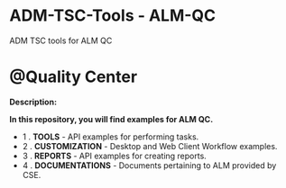 # ADM-TSC-Tools - ALM-QC
ADM TSC tools for ALM QC
# @Quality Center
__Description:__

__In this repository, you will find examples for ALM QC.__

* 1 . __TOOLS__  - API examples for performing tasks. 
* 2 . __CUSTOMIZATION__ - Desktop and Web Client Workflow examples. 
* 3 . __REPORTS__  - API examples for creating reports. 
* 4 . __DOCUMENTATIONS__ - Documents pertaining to ALM provided by CSE.
